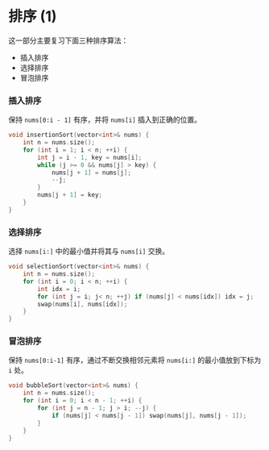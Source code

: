 # 排序 (1)

这一部分主要复习下面三种排序算法：

- 插入排序
- 选择排序
- 冒泡排序

### 插入排序

保持 `nums[0:i - 1]` 有序，并将 `nums[i]` 插入到正确的位置。

```cpp
void insertionSort(vector<int>& nums) {
    int n = nums.size();
    for (int i = 1; i < n; ++i) {
        int j = i - 1, key = nums[i];
        while (j >= 0 && nums[j] > key) {
            nums[j + 1] = nums[j];
            --j;
        }
        nums[j + 1] = key;
    }
}
```



### 选择排序

选择 `nums[i:]` 中的最小值并将其与 `nums[i]` 交换。

```cpp
void selectionSort(vector<int>& nums) {
    int n = nums.size();
    for (int i = 0; i < n; ++i) {
        int idx = i;
        for (int j = i; j< n; ++j) if (nums[j] < nums[idx]) idx = j;
        swap(nums[i], nums[idx]);
    }
}
```



### 冒泡排序

保持 `nums[0:i-1]` 有序，通过不断交换相邻元素将 `nums[i:]` 的最小值放到下标为 `i` 处。

```cpp
void bubbleSort(vector<int>& nums) {
    int n = nums.size();
    for (int i = 0; i < n - 1; ++i) {
        for (int j = n - 1; j > i; --j) {
            if (nums[j] < nums[j - 1]) swap(nums[j], nums[j - 1]);
        }
    }
}
```

